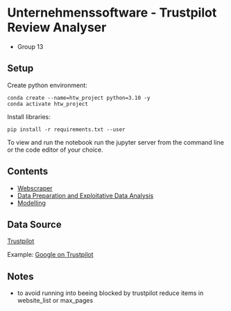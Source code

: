 # Unternehmenssoftware - Trustpilot Review Analyser

- Group 13

## Setup
Create python environment:
```shell
conda create --name=htw_project python=3.10 -y
conda activate htw_project
```
Install libraries:
```shell
pip install -r requirements.txt --user
```

To view and run the notebook run the jupyter server from the command line or the code editor of your choice.

## Contents
- [Webscraper](trustpilot.ipynb)
- [Data Preparation and Exploitative Data Analysis](data_preparation_eda.ipynb)
- [Modelling](sentiment_prediction.ipynb)

## Data Source
[Trustpilot](https://www.trustpilot.com/)

Example: [Google on Trustpilot](https://www.trustpilot.com/review/www.google.com)

## Notes
- to avoid running into beeing blocked by trustpilot reduce items in website_list or max_pages
